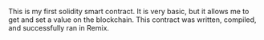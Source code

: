 This is my first solidity smart contract. It is very basic, but it allows me to get and set a value on the blockchain. This contract was written, compiled, and successfully ran in Remix.
